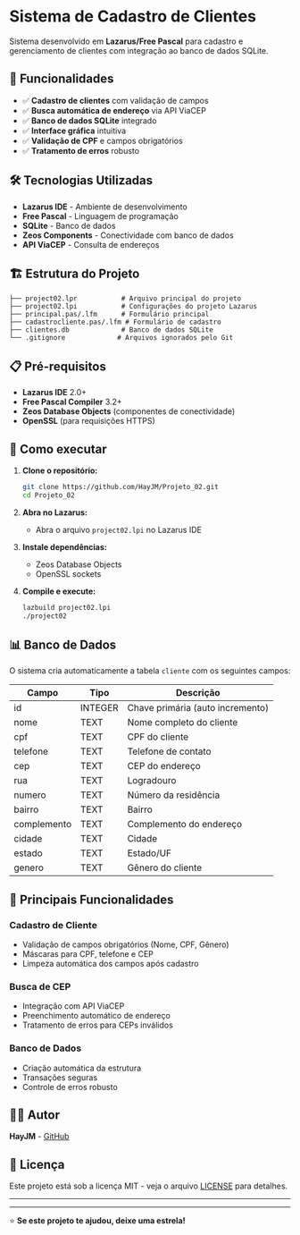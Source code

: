 # Sistema de Cadastro de Clientes

Sistema desenvolvido em **Lazarus/Free Pascal** para cadastro e gerenciamento de clientes com integração ao banco de dados SQLite.

## 🚀 Funcionalidades

- ✅ **Cadastro de clientes** com validação de campos
- ✅ **Busca automática de endereço** via API ViaCEP
- ✅ **Banco de dados SQLite** integrado
- ✅ **Interface gráfica** intuitiva
- ✅ **Validação de CPF** e campos obrigatórios
- ✅ **Tratamento de erros** robusto

## 🛠️ Tecnologias Utilizadas

- **Lazarus IDE** - Ambiente de desenvolvimento
- **Free Pascal** - Linguagem de programação
- **SQLite** - Banco de dados
- **Zeos Components** - Conectividade com banco de dados
- **API ViaCEP** - Consulta de endereços

## 🏗️ Estrutura do Projeto

```
├── project02.lpr           # Arquivo principal do projeto
├── project02.lpi           # Configurações do projeto Lazarus
├── principal.pas/.lfm      # Formulário principal
├── cadastrocliente.pas/.lfm # Formulário de cadastro
├── clientes.db             # Banco de dados SQLite
└── .gitignore             # Arquivos ignorados pelo Git
```

## 📋 Pré-requisitos

- **Lazarus IDE** 2.0+ 
- **Free Pascal Compiler** 3.2+
- **Zeos Database Objects** (componentes de conectividade)
- **OpenSSL** (para requisições HTTPS)

## 🚀 Como executar

1. **Clone o repositório:**
   ```bash
   git clone https://github.com/HayJM/Projeto_02.git
   cd Projeto_02
   ```

2. **Abra no Lazarus:**
   - Abra o arquivo `project02.lpi` no Lazarus IDE

3. **Instale dependências:**
   - Zeos Database Objects
   - OpenSSL sockets

4. **Compile e execute:**
   ```bash
   lazbuild project02.lpi
   ./project02
   ```

## 📊 Banco de Dados

O sistema cria automaticamente a tabela `cliente` com os seguintes campos:

| Campo        | Tipo    | Descrição                    |
|--------------|---------|------------------------------|
| id           | INTEGER | Chave primária (auto incremento) |
| nome         | TEXT    | Nome completo do cliente     |
| cpf          | TEXT    | CPF do cliente              |
| telefone     | TEXT    | Telefone de contato         |
| cep          | TEXT    | CEP do endereço             |
| rua          | TEXT    | Logradouro                  |
| numero       | TEXT    | Número da residência        |
| bairro       | TEXT    | Bairro                      |
| complemento  | TEXT    | Complemento do endereço     |
| cidade       | TEXT    | Cidade                      |
| estado       | TEXT    | Estado/UF                   |
| genero       | TEXT    | Gênero do cliente           |

## 🔧 Principais Funcionalidades

### Cadastro de Cliente
- Validação de campos obrigatórios (Nome, CPF, Gênero)
- Máscaras para CPF, telefone e CEP
- Limpeza automática dos campos após cadastro

### Busca de CEP
- Integração com API ViaCEP
- Preenchimento automático de endereço
- Tratamento de erros para CEPs inválidos

### Banco de Dados
- Criação automática da estrutura
- Transações seguras
- Controle de erros robusto

## 👨‍💻 Autor

**HayJM** - [GitHub](https://github.com/HayJM)

## 📄 Licença

Este projeto está sob a licença MIT - veja o arquivo [LICENSE](LICENSE) para detalhes.

---

---

⭐ **Se este projeto te ajudou, deixe uma estrela!**
